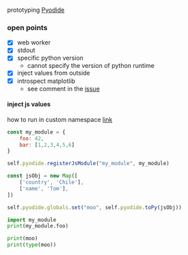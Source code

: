 prototyping [Pyodide](https://github.com/pyodide/pyodide)

### open points
- [x] web worker
- [x] stdout
- [x] specific python version
    - cannot specify the version of python runtime
- [x] inject values from outside
- [x] introspect matplotlib
    - see comment in the [issue](https://github.com/inseri-swiss/inseri/issues/26)


#### inject js values
how to run in custom namespace [link](https://pyodide.org/en/stable/usage/faq.html#how-can-i-execute-code-in-a-custom-namespace)

```js
const my_module = {
    foo: 42,
    bar: [1,2,3,4,5,6]
}

self.pyodide.registerJsModule("my_module", my_module)

const jsObj = new Map([
    ['country', 'Chile'],
    ['name', 'Tom'],
])

self.pyodide.globals.set("moo", self.pyodide.toPy(jsObj))
```

```py
import my_module
print(my_module.foo)

print(moo)
print(type(moo))
```